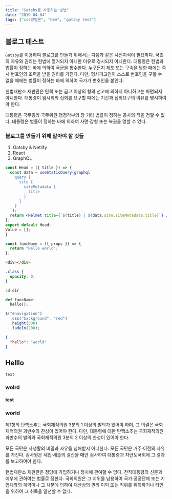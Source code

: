 ```yaml
---
title: "Gatsby를 사용하는 방법"
date: "2019-04-04"
tags: ["css방법론", "bem", "gatsby test"]
---
```


## 블로그 테스트

`Gatsby`를 이용하여 블로그를 만들기 위해서는 다음과 같은 사전지식이 필요하다.
국민의 자유와 권리는 헌법에 열거되지 아니한 이유로 경시되지 아니한다. 대통령은 헌법과 법률이 정하는 바에 의하여 국군을 통수한다. 누구든지 체포 또는 구속을 당한 때에는 즉시 변호인의 조력을 받을 권리를 가진다. 다만, 형사피고인이 스스로 변호인을 구할 수 없을 때에는 법률이 정하는 바에 의하여 국가가 변호인을 붙인다.

헌법재판소 재판관은 탄핵 또는 금고 이상의 형의 선고에 의하지 아니하고는 파면되지 아니한다. 대통령이 임시회의 집회를 요구할 때에는 기간과 집회요구의 이유를 명시하여야 한다.

대통령은 국무총리·국무위원·행정각부의 장 기타 법률이 정하는 공사의 직을 겸할 수 없다. 대통령은 법률이 정하는 바에 의하여 사면·감형 또는 복권을 명할 수 있다.

### 블로그를 만들기 위해 알아야 할 것들

1. Gatsby & Netlify
2. React
3. GraphQL

```jsx
const Head = ({ title }) => {
  const data = useStaticQuery(graphql`
    query {
      site {
        siteMetadata {
          title
        }
      }
    }
  `);
  return <Helmet title={`${title} | ${data.site.siteMetadata.title}`} />;
};
export default Head;
Value = [];
}
```

```javascript
const funcName = ({ props }) => {
  return "Hello world";
};
```

```html
<div></div>
```

```css
.class {
  opacity: 0;
}
```

```bash
cd dir
```

```python
def funcName:
  hello();
```

```typescript
$("#navigation")
  .css("background", "red")
  .height(300)
  .fadeIn(200);
```

```json
{
  "hello": "world"
}
```

## Helllo

```
text
```

### wolrd

#### test

### world

제1항의 탄핵소추는 국회재적의원 3분의 1 이상의 발의가 있어야 하며, 그 의결은 국회재적의원 과반수의 찬성이 있어야 한다. 다만, 대통령에 대한 탄핵소추는 국회재적의원 과반수의 발의와 국회재적의원 3분의 2 이상의 찬성이 있어야 한다.

모든 국민은 사생활의 비밀과 자유를 침해받지 아니한다. 모든 국민은 거주·이전의 자유를 가진다. 감사원은 세입·세출의 결산을 매년 검사하여 대통령과 차년도국회에 그 결과를 보고하여야 한다.

헌법재판소 재판관은 정당에 가입하거나 정치에 관여할 수 없다. 전직대통령의 신분과 예우에 관하여는 법률로 정한다. 국회의원은 그 지위를 남용하여 국가·공공단체 또는 기업체와의 계약이나 그 처분에 의하여 재산상의 권리·이익 또는 직위를 취득하거나 타인을 위하여 그 취득을 알선할 수 없다.
